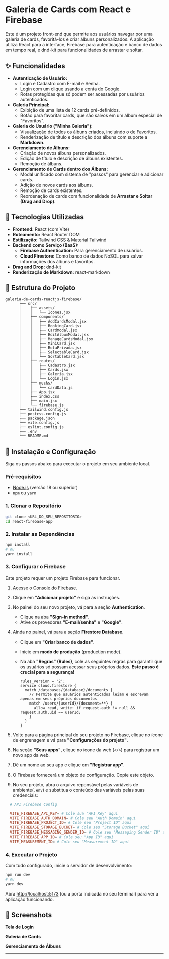 # Galeria de Cards com React e Firebase

Este é um projeto front-end que permite aos usuários navegar por uma galeria de cards, favoritá-los e criar álbuns personalizados. A aplicação utiliza React para a interface, Firebase para autenticação e banco de dados em tempo real, e dnd-kit para funcionalidades de arrastar e soltar.

## ✨ Funcionalidades

- **Autenticação de Usuário:**
  - Login e Cadastro com E-mail e Senha.
  - Login com um clique usando a conta do Google.
  - Rotas protegidas que só podem ser acessadas por usuários autenticados.
- **Galeria Principal:**
  - Exibição de uma lista de 12 cards pré-definidos.
  - Botão para favoritar cards, que são salvos em um álbum especial de "Favoritos".
- **Galeria do Usuário ("Minha Galeria"):**
  - Visualização de todos os álbuns criados, incluindo o de Favoritos.
  - Renderização de título e descrição dos álbuns com suporte a **Markdown**.
- **Gerenciamento de Álbuns:**
  - Criação de novos álbuns personalizados.
  - Edição de título e descrição de álbuns existentes.
  - Remoção de álbuns.
- **Gerenciamento de Cards dentro dos Álbuns:**
  - Modal unificado com sistema de "passos" para gerenciar e adicionar cards.
  - Adição de novos cards aos álbuns.
  - Remoção de cards existentes.
  - Reordenação de cards com funcionalidade de **Arrastar e Soltar (Drag and Drop)**.

## 🚀 Tecnologias Utilizadas

- **Frontend:** React (com Vite)
- **Roteamento:** React Router DOM
- **Estilização:** Tailwind CSS & Material Tailwind
- **Backend como Serviço (BaaS):**
  - **Firebase Authentication:** Para gerenciamento de usuários.
  - **Cloud Firestore:** Como banco de dados NoSQL para salvar informações dos álbuns e favoritos.
- **Drag and Drop:** dnd-kit
- **Renderização de Markdown:** react-markdown

## 📂 Estrutura do Projeto

```
galeria-de-cards-reactjs-firebase/
      ├── src/
      │    ├── assets/
      │    │   └── Icones.jsx
      │    ├── components/
      │    │   ├── AddCardsModal.jsx
      │    │   ├── BookingCard.jsx
      │    │   ├── CardModal.jsx
      │    │   ├── EditAlbumModal.jsx
      │    │   ├── ManageCardsModal.jsx
      │    │   ├── MiniCard.jsx
      │    │   ├── RotaPrivada.jsx
      │    │   ├── SelectableCard.jsx
      │    │   └── SortableCard.jsx
      │    ├── routes/
      │    │   ├── Cadastro.jsx
      │    │   ├── Cards.jsx
      │    │   ├── Galeria.jsx
      │    │   └── Login.jsx
      │    ├── mocks/
      │    │   └── cardData.js
      │    ├── App.jsx
      │    ├── index.css
      │    ├── main.jsx
      │    └── firebase.js
      ├── tailwind.config.js
      ├── postcss.config.js
      ├── package.json
      ├── vite.config.js
      ├── eslint.config.js
      ├── .env
      └── README.md
```

## 🔧 Instalação e Configuração

Siga os passos abaixo para executar o projeto em seu ambiente local.

### Pré-requisitos

- [Node.js](https://nodejs.org/en/) (versão 18 ou superior)
- `npm` ou `yarn`

### 1\. Clonar o Repositório

```bash
git clone <URL_DO_SEU_REPOSITORIO>
cd react-firebase-app
```

### 2\. Instalar as Dependências

```bash
npm install
# ou
yarn install
```

### 3\. Configurar o Firebase

Este projeto requer um projeto Firebase para funcionar.

1. Acesse o [Console do Firebase](https://console.firebase.google.com/).

2. Clique em **"Adicionar projeto"** e siga as instruções.

3. No painel do seu novo projeto, vá para a seção **Authentication**.

      - Clique na aba **"Sign-in method"**.
      - Ative os provedores **"E-mail/senha"** e **"Google"**.

4. Ainda no painel, vá para a seção **Firestore Database**.

      - Clique em **"Criar banco de dados"**.
      - Inicie em **modo de produção** (production mode).
      - Na aba **"Regras" (Rules)**, cole as seguintes regras para garantir que os usuários só possam acessar seus próprios dados. **Este passo é crucial para a segurança\!**

        ```
        rules_version = '2';
        service cloud.firestore {
          match /databases/{database}/documents {
            // Permite que usuários autenticados leiam e escrevam apenas em seus próprios documentos
            match /users/{userId}/{document=**} {
              allow read, write: if request.auth != null && request.auth.uid == userId;
            }
          }
        }
        ```

5. Volte para a página principal do seu projeto no Firebase, clique no ícone de engrenagem e vá para **"Configurações do projeto"**.

6. Na seção **"Seus apps"**, clique no ícone da web (`</>`) para registrar um novo app da web.

7. Dê um nome ao seu app e clique em **"Registrar app"**.

8. O Firebase fornecerá um objeto de configuração. Copie este objeto.

9. No seu projeto, abra o arquivo reponsável pelas variáveis de ambiente(`.env`) e substitua o conteúdo das variáveis pelas suas credenciais:

```conf
  # API Firebase Config

  VITE_FIREBASE_API_KEY= # Cole sua "API Key" aqui
  VITE_FIREBASE_AUTH_DOMAIN= # Cole seu "Auth Domain" aqui
  VITE_FIREBASE_PROJECT_ID= # Cole seu "Project ID" aqui
  VITE_FIREBASE_STORAGE_BUCKET= # Cole seu "Storage Bucket" aqui
  VITE_FIREBASE_MESSAGING_SENDER_ID= # Cole seu "Messaging Sender ID" aqui
  VITE_FIREBASE_APP_ID= # Cole seu "App ID" aqui
  VITE_MEASUREMENT_ID= # Cole seu "Measurement ID" aqui
```

### 4\. Executar o Projeto

Com tudo configurado, inicie o servidor de desenvolvimento:

```bash
npm run dev
# ou
yarn dev
```

Abra [http://localhost:5173](https://www.google.com/search?q=http://localhost:5173) (ou a porta indicada no seu terminal) para ver a aplicação funcionando.

## 📸 Screenshots

**Tela de Login**


**Galeria de Cards**


**Gerenciamento de Álbuns**


-----
